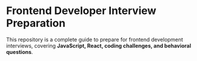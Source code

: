 # Frontend Developer Interview Preparation

This repository is a complete guide to prepare for frontend development interviews, covering **JavaScript, React, coding challenges, and behavioral questions**.

